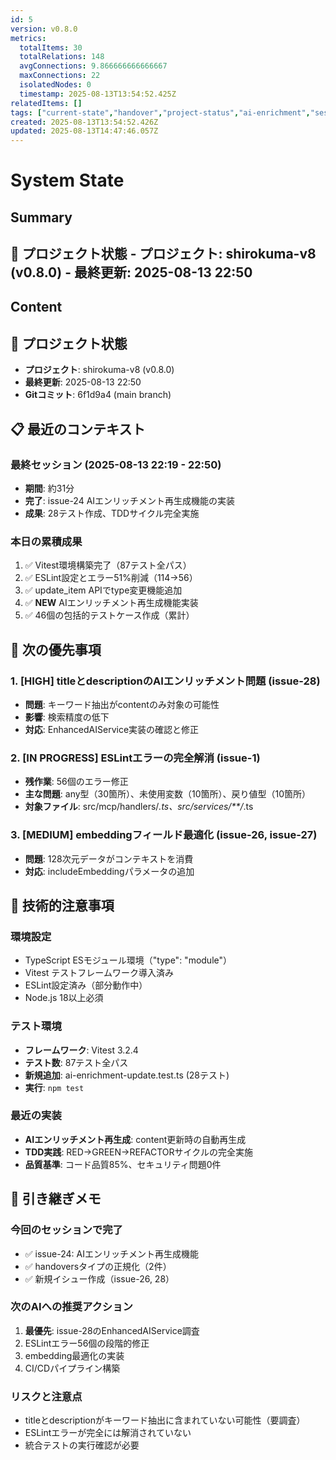 ```yaml
---
id: 5
version: v0.8.0
metrics:
  totalItems: 30
  totalRelations: 148
  avgConnections: 9.866666666666667
  maxConnections: 22
  isolatedNodes: 0
  timestamp: 2025-08-13T13:54:52.425Z
relatedItems: []
tags: ["current-state","handover","project-status","ai-enrichment","session-30"]
created: 2025-08-13T13:54:52.426Z
updated: 2025-08-13T14:47:46.057Z
---
```


# System State

## Summary

## 📍 プロジェクト状態 - **プロジェクト**: shirokuma-v8 (v0.8.0) - **最終更新**: 2025-08-13 22:50

## Content

## 📍 プロジェクト状態
- **プロジェクト**: shirokuma-v8 (v0.8.0)
- **最終更新**: 2025-08-13 22:50
- **Gitコミット**: 6f1d9a4 (main branch)

## 📋 最近のコンテキスト

### 最終セッション (2025-08-13 22:19 - 22:50)
- **期間**: 約31分
- **完了**: issue-24 AIエンリッチメント再生成機能の実装
- **成果**: 28テスト作成、TDDサイクル完全実施

### 本日の累積成果
1. ✅ Vitest環境構築完了（87テスト全パス）
2. ✅ ESLint設定とエラー51%削減（114→56）
3. ✅ update_item APIでtype変更機能追加
4. ✅ **NEW** AIエンリッチメント再生成機能実装
5. ✅ 46個の包括的テストケース作成（累計）

## 🎯 次の優先事項

### 1. [HIGH] titleとdescriptionのAIエンリッチメント問題 (issue-28)
- **問題**: キーワード抽出がcontentのみ対象の可能性
- **影響**: 検索精度の低下
- **対応**: EnhancedAIService実装の確認と修正

### 2. [IN PROGRESS] ESLintエラーの完全解消 (issue-1)
- **残作業**: 56個のエラー修正
- **主な問題**: any型（30箇所）、未使用変数（10箇所）、戻り値型（10箇所）
- **対象ファイル**: src/mcp/handlers/*.ts、src/services/**/*.ts

### 3. [MEDIUM] embeddingフィールド最適化 (issue-26, issue-27)
- **問題**: 128次元データがコンテキストを消費
- **対応**: includeEmbeddingパラメータの追加

## 🔧 技術的注意事項

### 環境設定
- TypeScript ESモジュール環境（"type": "module"）
- Vitest テストフレームワーク導入済み
- ESLint設定済み（部分動作中）
- Node.js 18以上必須

### テスト環境
- **フレームワーク**: Vitest 3.2.4
- **テスト数**: 87テスト全パス
- **新規追加**: ai-enrichment-update.test.ts (28テスト)
- **実行**: `npm test`

### 最近の実装
- **AIエンリッチメント再生成**: content更新時の自動再生成
- **TDD実践**: RED→GREEN→REFACTORサイクルの完全実施
- **品質基準**: コード品質85%、セキュリティ問題0件

## 📝 引き継ぎメモ

### 今回のセッションで完了
- ✅ issue-24: AIエンリッチメント再生成機能
- ✅ handoversタイプの正規化（2件）
- ✅ 新規イシュー作成（issue-26, 28）

### 次のAIへの推奨アクション
1. **最優先**: issue-28のEnhancedAIService調査
2. ESLintエラー56個の段階的修正
3. embedding最適化の実装
4. CI/CDパイプライン構築

### リスクと注意点
- titleとdescriptionがキーワード抽出に含まれていない可能性（要調査）
- ESLintエラーが完全には解消されていない
- 統合テストの実行確認が必要


